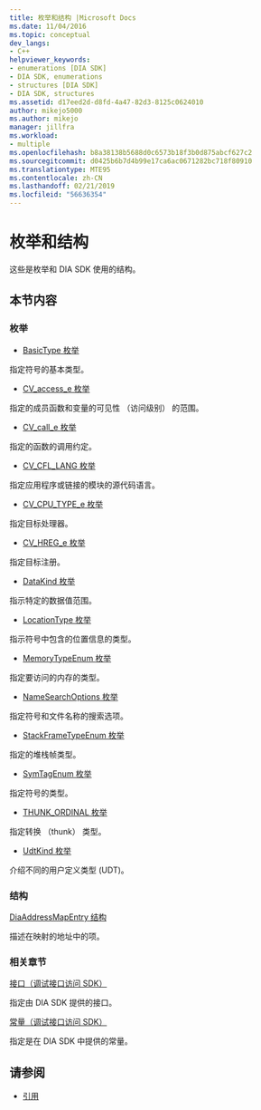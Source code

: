 ```yaml
---
title: 枚举和结构 |Microsoft Docs
ms.date: 11/04/2016
ms.topic: conceptual
dev_langs:
- C++
helpviewer_keywords:
- enumerations [DIA SDK]
- DIA SDK, enumerations
- structures [DIA SDK]
- DIA SDK, structures
ms.assetid: d17eed2d-d8fd-4a47-82d3-8125c0624010
author: mikejo5000
ms.author: mikejo
manager: jillfra
ms.workload:
- multiple
ms.openlocfilehash: b8a38138b5688d0c6573b18f3b0d875abcf627c2
ms.sourcegitcommit: d0425b6b7d4b99e17ca6ac0671282bc718f80910
ms.translationtype: MTE95
ms.contentlocale: zh-CN
ms.lasthandoff: 02/21/2019
ms.locfileid: "56636354"
---
```

# <a name="enumerations-and-structures"></a>枚举和结构

这些是枚举和 DIA SDK 使用的结构。

## <a name="in-this-section"></a>本节内容

### <a name="enumerations"></a>枚举

- [BasicType 枚举](../../debugger/debug-interface-access/basictype.md)

 指定符号的基本类型。

- [CV_access_e 枚举](../../debugger/debug-interface-access/cv-access-e.md)

 指定的成员函数和变量的可见性 （访问级别） 的范围。

- [CV_call_e 枚举](../../debugger/debug-interface-access/cv-call-e.md)

 指定的函数的调用约定。

- [CV_CFL_LANG 枚举](../../debugger/debug-interface-access/cv-cfl-lang.md)

 指定应用程序或链接的模块的源代码语言。

- [CV_CPU_TYPE_e 枚举](../../debugger/debug-interface-access/cv-cpu-type-e.md)

 指定目标处理器。

- [CV_HREG_e 枚举](../../debugger/debug-interface-access/cv-hreg-e.md)

 指定目标注册。

- [DataKind 枚举](../../debugger/debug-interface-access/datakind.md)

 指示特定的数据值范围。

- [LocationType 枚举](../../debugger/debug-interface-access/locationtype.md)

 指示符号中包含的位置信息的类型。

- [MemoryTypeEnum 枚举](../../debugger/debug-interface-access/memorytypeenum.md)

 指定要访问的内存的类型。

- [NameSearchOptions 枚举](../../debugger/debug-interface-access/namesearchoptions.md)

 指定符号和文件名称的搜索选项。

- [StackFrameTypeEnum 枚举](../../debugger/debug-interface-access/stackframetypeenum.md)

 指定的堆栈帧类型。

- [SymTagEnum 枚举](../../debugger/debug-interface-access/symtagenum.md)

 指定符号的类型。

- [THUNK_ORDINAL 枚举](../../debugger/debug-interface-access/thunk-ordinal.md)

 指定转换 （thunk） 类型。

- [UdtKind 枚举](../../debugger/debug-interface-access/udtkind.md)

 介绍不同的用户定义类型 (UDT)。

### <a name="structures"></a>结构

[DiaAddressMapEntry 结构](../../debugger/debug-interface-access/diaaddressmapentry.md)

描述在映射的地址中的项。

### <a name="related-sections"></a>相关章节

[接口（调试接口访问 SDK）](../../debugger/debug-interface-access/interfaces-debug-interface-access-sdk.md)

指定由 DIA SDK 提供的接口。

[常量（调试接口访问 SDK）](../../debugger/debug-interface-access/constants-debug-interface-access-sdk.md)

指定是在 DIA SDK 中提供的常量。

## <a name="see-also"></a>请参阅

- [引用](../../debugger/debug-interface-access/debug-interface-access-sdk-reference.md)